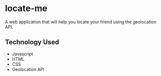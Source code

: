 # locate-me
A web application that will help you locate your friend using the geolocation API.

## Technology Used
* Javascript
* HTML
* CSS
* Geolocation API


